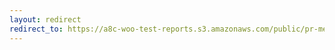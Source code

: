 ```yaml
---
layout: redirect
redirect_to: https://a8c-woo-test-reports.s3.amazonaws.com/public/pr-merge/43473/e2e/index.html
---
```

